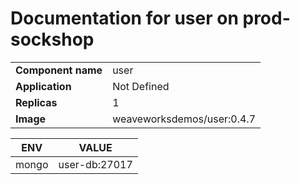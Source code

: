 # Documentation for user on prod-sockshop

|||
| --- | ---- |
| **Component name** | user |
| **Application** | Not Defined |
| **Replicas** | 1 |
| **Image** | weaveworksdemos/user:0.4.7 |

| ENV | VALUE |
| --- | -----  |
|mongo | user-db:27017|
